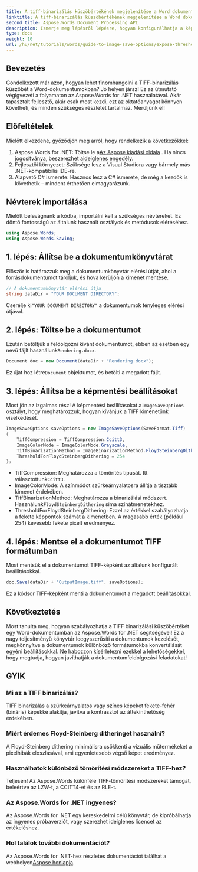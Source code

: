 ```yaml
---
title: A tiff-binarizálás küszöbértékének megjelenítése a Word dokumentumokban
linktitle: A tiff-binarizálás küszöbértékének megjelenítése a Word dokumentumokban
second_title: Aspose.Words Document Processing API
description: Ismerje meg lépésről lépésre, hogyan konfigurálhatja a képmentési beállításokat az optimális dokumentumfeldolgozás érdekében, a dokumentum betöltésétől a kimeneti beállítások testreszabásáig. Gyakorlott fejlesztőknek és kezdőknek egyaránt tökéletes.
type: docs
weight: 10
url: /hu/net/tutorials/words/guide-to-image-save-options/expose-threshold-control-for-tiff-binarization-in-word-document/
---
```

## Bevezetés

Gondolkozott már azon, hogyan lehet finomhangolni a TIFF-binarizálás küszöbét a Word-dokumentumokban? Jó helyen jársz! Ez az útmutató végigvezeti a folyamaton az Aspose.Words for .NET használatával. Akár tapasztalt fejlesztő, akár csak most kezdi, ezt az oktatóanyagot könnyen követheti, és minden szükséges részletet tartalmaz. Merüljünk el!

## Előfeltételek

Mielőtt elkezdené, győződjön meg arról, hogy rendelkezik a következőkkel:

1.  Aspose.Words for .NET: Töltse le a[Az Aspose kiadási oldala](https://releases.aspose.com/words/net/) . Ha nincs jogosítványa, beszerezhet a[ideiglenes engedély](https://purchase.aspose.com/temporary-license/).
2. Fejlesztői környezet: Szüksége lesz a Visual Studiora vagy bármely más .NET-kompatibilis IDE-re.
3. Alapvető C# ismerete: Hasznos lesz a C# ismerete, de még a kezdők is követhetik – mindent érthetően elmagyarázunk.

## Névterek importálása

Mielőtt belevágnánk a kódba, importálni kell a szükséges névtereket. Ez döntő fontosságú az általunk használt osztályok és metódusok eléréséhez.

```csharp
using Aspose.Words;
using Aspose.Words.Saving;
```

## 1. lépés: Állítsa be a dokumentumkönyvtárat

Először is határozzuk meg a dokumentumkönyvtár elérési útját, ahol a forrásdokumentumot tároljuk, és hova kerüljön a kimenet mentése.

```csharp
// A dokumentumkönyvtár elérési útja
string dataDir = "YOUR DOCUMENT DIRECTORY";
```

 Cserélje ki`"YOUR DOCUMENT DIRECTORY"` a dokumentumok tényleges elérési útjával.

## 2. lépés: Töltse be a dokumentumot

 Ezután betöltjük a feldolgozni kívánt dokumentumot, ebben az esetben egy nevű fájlt használunk`Rendering.docx`.

```csharp
Document doc = new Document(dataDir + "Rendering.docx");
```

 Ez újat hoz létre`Document` objektumot, és betölti a megadott fájlt.

## 3. lépés: Állítsa be a képmentési beállításokat

 Most jön az izgalmas rész! A képmentési beállításokat a`ImageSaveOptions` osztályt, hogy meghatározzuk, hogyan kívánjuk a TIFF kimenetünk viselkedését.

```csharp
ImageSaveOptions saveOptions = new ImageSaveOptions(SaveFormat.Tiff)
{
    TiffCompression = TiffCompression.Ccitt3,
    ImageColorMode = ImageColorMode.Grayscale,
    TiffBinarizationMethod = ImageBinarizationMethod.FloydSteinbergDithering,
    ThresholdForFloydSteinbergDithering = 254
};
```

-  TiffCompression: Meghatározza a tömörítés típusát. Itt választottunk`Ccitt3`.
- ImageColorMode: A színmódot szürkeárnyalatosra állítja a tisztább kimenet érdekében.
-  TiffBinarizationMethod: Meghatározza a binarizálási módszert. Használunk`FloydSteinbergDithering` sima színátmenetekhez.
- ThresholdForFloydSteinbergDithering: Ezzel az értékkel szabályozhatja a fekete képpontok számát a kimenetben. A magasabb érték (például 254) kevesebb fekete pixelt eredményez.

## 4. lépés: Mentse el a dokumentumot TIFF formátumban

Most mentsük el a dokumentumot TIFF-képként az általunk konfigurált beállításokkal.

```csharp
doc.Save(dataDir + "OutputImage.tiff", saveOptions);
```

Ez a kódsor TIFF-képként menti a dokumentumot a megadott beállításokkal.

## Következtetés

Most tanulta meg, hogyan szabályozhatja a TIFF binarizálási küszöbértékét egy Word-dokumentumban az Aspose.Words for .NET segítségével! Ez a nagy teljesítményű könyvtár leegyszerűsíti a dokumentumok kezelését, megkönnyítve a dokumentumok különböző formátumokba konvertálását egyéni beállításokkal. Ne habozzon kísérletezni ezekkel a lehetőségekkel, hogy megtudja, hogyan javíthatják a dokumentumfeldolgozási feladatokat!

## GYIK

### Mi az a TIFF binarizálás?  
TIFF binarizálás a szürkeárnyalatos vagy színes képeket fekete-fehér (bináris) képekké alakítja, javítva a kontrasztot az áttekinthetőség érdekében.

### Miért érdemes Floyd-Steinberg ditheringet használni?  
A Floyd-Steinberg dithering minimálisra csökkenti a vizuális műtermékeket a pixelhibák eloszlásával, ami egyenletesebb végső képet eredményez.

### Használhatok különböző tömörítési módszereket a TIFF-hez?  
Teljesen! Az Aspose.Words különféle TIFF-tömörítési módszereket támogat, beleértve az LZW-t, a CCITT4-et és az RLE-t.

### Az Aspose.Words for .NET ingyenes?  
Az Aspose.Words for .NET egy kereskedelmi célú könyvtár, de kipróbálhatja az ingyenes próbaverziót, vagy szerezhet ideiglenes licencet az értékeléshez.

### Hol találok további dokumentációt?  
 Az Aspose.Words for .NET-hez részletes dokumentációt találhat a webhelyen[Aspose honlapja](https://reference.aspose.com/words/net/).